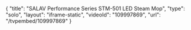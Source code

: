 {
    "title": "SALAV Performance Series STM-501 LED Steam Mop",
    "type": "solo",
    "layout": "iframe-static",
    "videoId": "109997869",
    "url": "\/tvpembed\/109997869"
}